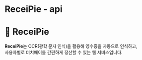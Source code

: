 # ReceiPie - api

# 📸 ReceiPie

**ReceiPie**는 OCR(광학 문자 인식)을 활용해 영수증을 자동으로 인식하고,  
사용자별로 더치페이를 간편하게 정산할 수 있는 웹 서비스입니다.
